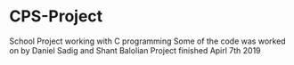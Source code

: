 # CPS-Project
School Project working with C programming
Some of the code was worked on by Daniel Sadig and Shant Balolian
Project finished Apirl 7th 2019

